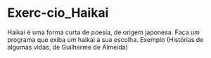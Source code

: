 # Exerc-cio_Haikai
Haikai é uma forma curta de poesia, de origem japonesa.  Faça um programa que exiba um haikai a sua escolha.  Exemplo (Histórias de algumas vidas, de Guilherme de Almeida)

